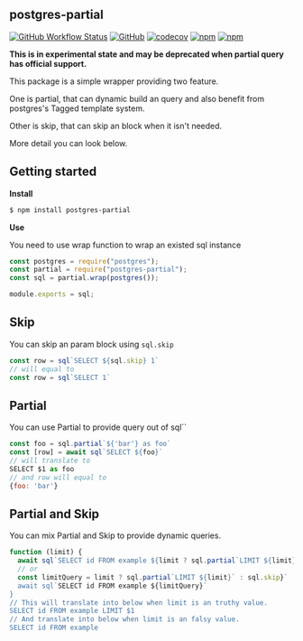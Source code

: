 ## postgres-partial
[![GitHub Workflow Status](https://img.shields.io/github/workflow/status/yckao/postgres-partial/Test)](https://github.com/yckao/postgres-partial/actions)
[![GitHub](https://img.shields.io/github/license/yckao/postgres-partial)](https://github.com/yckao/postgres-partial/blob/master/LICENSE)
[![codecov](https://codecov.io/gh/yckao/postgres-partial/branch/master/graph/badge.svg)](https://codecov.io/gh/yckao/postgres-partial)
[![npm](https://img.shields.io/npm/dw/postgres-partial)](https://www.npmjs.com/package/postgres-partial)
[![npm](https://img.shields.io/npm/v/postgres-partial)](https://www.npmjs.com/package/postgres-partial)

**This is in experimental state and may be deprecated when partial query has official support.**

This package is a simple wrapper providing two feature.

One is partial, that can dynamic build an query and also benefit from postgres's Tagged template system.

Other is skip, that can skip an block when it isn't needed.

More detail you can look below.

## Getting started

**Install**

```bash
$ npm install postgres-partial
```

**Use**

You need to use wrap function to wrap an existed sql instance

```js
const postgres = require("postgres");
const partial = require("postgres-partial");
const sql = partial.wrap(postgres());

module.exports = sql;
```

## Skip
You can skip an param block using `sql.skip`
```js
const row = sql`SELECT ${sql.skip} 1`
// will equal to
const row = sql`SELECT 1`
```

## Partial
You can use Partial to provide query out of sql``
```js
const foo = sql.partial`${'bar'} as foo`
const [row] = await sql`SELECT ${foo}`
// will translate to
SELECT $1 as foo
// and row will equal to 
{foo: 'bar'}

```

## Partial and Skip

You can mix Partial and Skip to provide dynamic queries.
```js
function (limit) {
  await sql`SELECT id FROM example ${limit ? sql.partial`LIMIT ${limit}` : sql.skip}`
  // or
  const limitQuery = limit ? sql.partial`LIMIT ${limit}` : sql.skip}`
  await sql`SELECT id FROM example ${limitQuery}`
}
// This will translate into below when limit is an truthy value.
SELECT id FROM example LIMIT $1
// And translate into below when limit is an falsy value.
SELECT id FROM example
```

